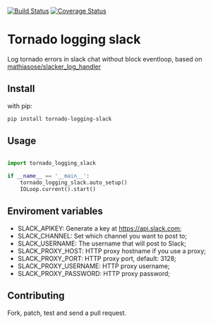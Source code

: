 [![Build Status](https://travis-ci.org/globocom/tornado-logging-slack.png?branch=master)](https://travis-ci.org/globocom/tornado-logging-slack)
[![Coverage Status](https://coveralls.io/repos/github/globocom/tornado-logging-slack/badge.svg?branch=master)](https://coveralls.io/github/globocom/tornado-logging-slack?branch=master)

# Tornado logging slack
Log tornado errors in slack chat without block eventloop, based on [mathiasose/slacker_log_handler](https://github.com/mathiasose/slacker_log_handler)

## Install

with pip:

```bash
pip install tornado-logging-slack
```
## Usage
```python

import tornado_logging_slack

if __name__ == '__main__':
    tornado_logging_slack.auto_setup()
    IOLoop.current().start()
```

## Enviroment variables

- SLACK_APIKEY: Generate a key at https://api.slack.com;
- SLACK_CHANNEL: Set which channel you want to post to;
- SLACK_USERNAME: The username that will post to Slack;
- SLACK_PROXY_HOST: HTTP proxy hostname if you use a proxy;
- SLACK_PROXY_PORT: HTTP proxy port, default: 3128;
- SLACK_PROXY_USERNAME: HTTP proxy username;
- SLACK_PROXY_PASSWORD: HTTP proxy password;

## Contributing
Fork, patch, test and send a pull request.
